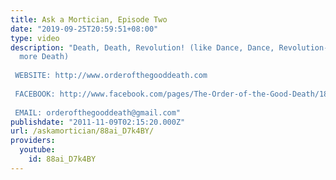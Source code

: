 ```yaml
---
title: Ask a Mortician, Episode Two
date: "2019-09-25T20:59:51+08:00"
type: video
description: "Death, Death, Revolution! (like Dance, Dance, Revolution- only with
  more Death)  WEBSITE: http://www.orderofthegooddeath.com  FACEBOOK: http://www.facebook.com/pages/The-Order-of-the-Good-Death/180479638658577
   EMAIL: orderofthegooddeath@gmail.com"
publishdate: "2011-11-09T02:15:20.000Z"
url: /askamortician/88ai_D7k4BY/
providers:
  youtube:
    id: 88ai_D7k4BY
---
```

